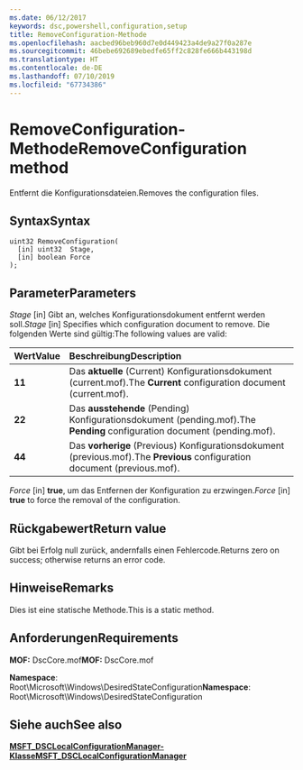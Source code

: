 ```yaml
---
ms.date: 06/12/2017
keywords: dsc,powershell,configuration,setup
title: RemoveConfiguration-Methode
ms.openlocfilehash: aacbed96beb960d7e0d449423a4de9a27f0a287e
ms.sourcegitcommit: 46bebe692689ebedfe65ff2c828fe666b443198d
ms.translationtype: HT
ms.contentlocale: de-DE
ms.lasthandoff: 07/10/2019
ms.locfileid: "67734386"
---
```

# <a name="removeconfiguration-method"></a><span data-ttu-id="c83e0-103">RemoveConfiguration-Methode</span><span class="sxs-lookup"><span data-stu-id="c83e0-103">RemoveConfiguration method</span></span>

<span data-ttu-id="c83e0-104">Entfernt die Konfigurationsdateien.</span><span class="sxs-lookup"><span data-stu-id="c83e0-104">Removes the configuration files.</span></span>

## <a name="syntax"></a><span data-ttu-id="c83e0-105">Syntax</span><span class="sxs-lookup"><span data-stu-id="c83e0-105">Syntax</span></span>

```mof
uint32 RemoveConfiguration(
  [in] uint32  Stage,
  [in] boolean Force
);
```

## <a name="parameters"></a><span data-ttu-id="c83e0-106">Parameter</span><span class="sxs-lookup"><span data-stu-id="c83e0-106">Parameters</span></span>

<span data-ttu-id="c83e0-107">*Stage* \[in\] Gibt an, welches Konfigurationsdokument entfernt werden soll.</span><span class="sxs-lookup"><span data-stu-id="c83e0-107">*Stage* \[in\] Specifies which configuration document to remove.</span></span> <span data-ttu-id="c83e0-108">Die folgenden Werte sind gültig:</span><span class="sxs-lookup"><span data-stu-id="c83e0-108">The following values are valid:</span></span>

|<span data-ttu-id="c83e0-109">Wert</span><span class="sxs-lookup"><span data-stu-id="c83e0-109">Value</span></span> |<span data-ttu-id="c83e0-110">Beschreibung</span><span class="sxs-lookup"><span data-stu-id="c83e0-110">Description</span></span> |
|:--- |:---|
|<span data-ttu-id="c83e0-111">**1**</span><span class="sxs-lookup"><span data-stu-id="c83e0-111">**1**</span></span> | <span data-ttu-id="c83e0-112">Das **aktuelle** (Current) Konfigurationsdokument (current.mof).</span><span class="sxs-lookup"><span data-stu-id="c83e0-112">The **Current** configuration document (current.mof).</span></span> |
|<span data-ttu-id="c83e0-113">**2**</span><span class="sxs-lookup"><span data-stu-id="c83e0-113">**2**</span></span> | <span data-ttu-id="c83e0-114">Das **ausstehende** (Pending) Konfigurationsdokument (pending.mof).</span><span class="sxs-lookup"><span data-stu-id="c83e0-114">The **Pending** configuration document (pending.mof).</span></span>  |
|<span data-ttu-id="c83e0-115">**4**</span><span class="sxs-lookup"><span data-stu-id="c83e0-115">**4**</span></span> | <span data-ttu-id="c83e0-116">Das **vorherige** (Previous) Konfigurationsdokument (previous.mof).</span><span class="sxs-lookup"><span data-stu-id="c83e0-116">The **Previous** configuration document (previous.mof).</span></span> |

<span data-ttu-id="c83e0-117">*Force* \[in\] **true**, um das Entfernen der Konfiguration zu erzwingen.</span><span class="sxs-lookup"><span data-stu-id="c83e0-117">*Force* \[in\] **true** to force the removal of the configuration.</span></span>

## <a name="return-value"></a><span data-ttu-id="c83e0-118">Rückgabewert</span><span class="sxs-lookup"><span data-stu-id="c83e0-118">Return value</span></span>

<span data-ttu-id="c83e0-119">Gibt bei Erfolg null zurück, andernfalls einen Fehlercode.</span><span class="sxs-lookup"><span data-stu-id="c83e0-119">Returns zero on success; otherwise returns an error code.</span></span>

## <a name="remarks"></a><span data-ttu-id="c83e0-120">Hinweise</span><span class="sxs-lookup"><span data-stu-id="c83e0-120">Remarks</span></span>

<span data-ttu-id="c83e0-121">Dies ist eine statische Methode.</span><span class="sxs-lookup"><span data-stu-id="c83e0-121">This is a static method.</span></span>

## <a name="requirements"></a><span data-ttu-id="c83e0-122">Anforderungen</span><span class="sxs-lookup"><span data-stu-id="c83e0-122">Requirements</span></span>

<span data-ttu-id="c83e0-123">**MOF:** DscCore.mof</span><span class="sxs-lookup"><span data-stu-id="c83e0-123">**MOF:** DscCore.mof</span></span>

<span data-ttu-id="c83e0-124">**Namespace**: Root\Microsoft\Windows\DesiredStateConfiguration</span><span class="sxs-lookup"><span data-stu-id="c83e0-124">**Namespace**: Root\Microsoft\Windows\DesiredStateConfiguration</span></span>

## <a name="see-also"></a><span data-ttu-id="c83e0-125">Siehe auch</span><span class="sxs-lookup"><span data-stu-id="c83e0-125">See also</span></span>

[<span data-ttu-id="c83e0-126">**MSFT_DSCLocalConfigurationManager-Klasse**</span><span class="sxs-lookup"><span data-stu-id="c83e0-126">**MSFT_DSCLocalConfigurationManager**</span></span>](msft-dsclocalconfigurationmanager.md)
